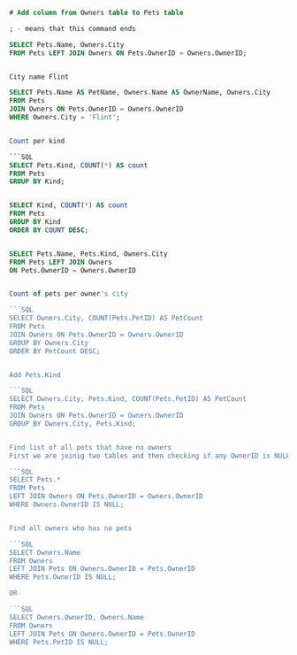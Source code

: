 ```SQL
# Add column from Owners table to Pets table

; - means that this command ends

SELECT Pets.Name, Owners.City
FROM Pets LEFT JOIN Owners ON Pets.OwnerID = Owners.OwnerID;


City name Flint

SELECT Pets.Name AS PetName, Owners.Name AS OwnerName, Owners.City 
FROM Pets 
JOIN Owners ON Pets.OwnerID = Owners.OwnerID 
WHERE Owners.City = 'Flint';


Count per kind

```SQL
SELECT Pets.Kind, COUNT(*) AS count
FROM Pets
GROUP BY Kind;


SELECT Kind, COUNT(*) AS count
FROM Pets
GROUP BY Kind
ORDER BY COUNT DESC;


SELECT Pets.Name, Pets.Kind, Owners.City
FROM Pets LEFT JOIN Owners
ON Pets.OwnerID = Owners.OwnerID


Count of pets per owner's city

```SQL
SELECT Owners.City, COUNT(Pets.PetID) AS PetCount
FROM Pets
JOIN Owners ON Pets.OwnerID = Owners.OwnerID
GROUP BY Owners.City
ORDER BY PetCount DESC;


Add Pets.Kind

```SQL
SELECT Owners.City, Pets.Kind, COUNT(Pets.PetID) AS PetCount
FROM Pets
JOIN Owners ON Pets.OwnerID = Owners.OwnerID
GROUP BY Owners.City, Pets.Kind;


Find list of all pets that have no owners
First we are joinig two tables and then checking if any OwnerID is NULL

```SQL
SELECT Pets.*
FROM Pets
LEFT JOIN Owners ON Pets.OwnerID = Owners.OwnerID
WHERE Owners.OwnerID IS NULL;


Find all owners who has no pets

```SQL
SELECT Owners.Name
FROM Owners
LEFT JOIN Pets ON Owners.OwnerID = Pets.OwnerID
WHERE Pets.OwnerID IS NULL;

OR

```SQL
SELECT Owners.OwnerID, Owners.Name
FROM Owners
LEFT JOIN Pets ON Owners.OwnerID = Pets.OwnerID
WHERE Pets.PetID IS NULL;




